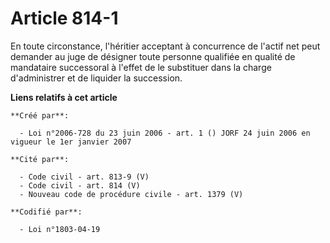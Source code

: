 # Article 814-1

En toute circonstance, l'héritier acceptant à concurrence de l'actif net peut demander au juge de désigner toute personne
qualifiée en qualité de mandataire successoral à l'effet de le substituer dans la charge d'administrer et de liquider la
succession.

**Liens relatifs à cet article**

	**Créé par**:

	  - Loi n°2006-728 du 23 juin 2006 - art. 1 () JORF 24 juin 2006 en vigueur le 1er janvier 2007

	**Cité par**:

	  - Code civil - art. 813-9 (V)
	  - Code civil - art. 814 (V)
	  - Nouveau code de procédure civile - art. 1379 (V)

	**Codifié par**:

	  - Loi n°1803-04-19
